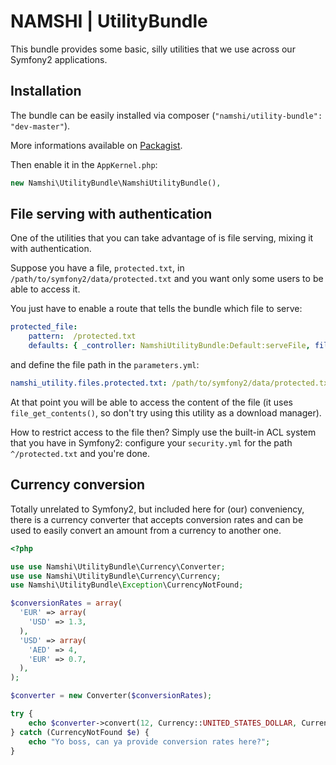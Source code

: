 # NAMSHI | UtilityBundle

This bundle provides some basic, silly utilities
that we use across our Symfony2 applications.

## Installation

The bundle can be easily installed via
composer (`"namshi/utility-bundle": "dev-master"`).

More informations available on
[Packagist](https://packagist.org/packages/namshi/utility-bundle).

Then enable it in the `AppKernel.php`:

``` php
new Namshi\UtilityBundle\NamshiUtilityBundle(),
```

## File serving with authentication

One of the utilities that you can take
advantage of is file serving, mixing it
with authentication.

Suppose you have a file, `protected.txt`,
in `/path/to/symfony2/data/protected.txt`
and you want only some users to be able
to access it.

You just have to enable a route that tells
the bundle which file to serve:

``` yml
protected_file:
    pattern:  /protected.txt
    defaults: { _controller: NamshiUtilityBundle:Default:serveFile, file: protected.txt }
```

and define the file path in the `parameters.yml`:

``` yml
namshi_utility.files.protected.txt: /path/to/symfony2/data/protected.txt
```

At that point you will be able to access the
content of the file (it uses `file_get_contents()`, so
don't try using this utility as a download manager).

How to restrict access to the file then? Simply use
the built-in ACL system that you have in Symfony2:
configure your `security.yml` for the path `^/protected.txt`
and you're done.

## Currency conversion

Totally unrelated to Symfony2, but included here for (our) conveniency,
there is a currency converter that accepts conversion rates
and can be used to easily convert an amount from a currency to
another one.

``` php
<?php

use use Namshi\UtilityBundle\Currency\Converter;
use use Namshi\UtilityBundle\Currency\Currency;
use Namshi\UtilityBundle\Exception\CurrencyNotFound;

$conversionRates = array(
  'EUR' => array(
    'USD' => 1.3,
  ),
  'USD' => array(
    'AED' => 4,
    'EUR' => 0.7,
  ),
);

$converter = new Converter($conversionRates);

try {
    echo $converter->convert(12, Currency::UNITED_STATES_DOLLAR, Currency::EURO)
} catch (CurrencyNotFound $e) {
    echo "Yo boss, can ya provide conversion rates here?";
}
```
